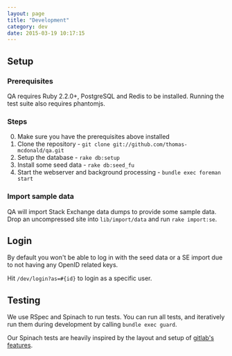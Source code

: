 ```yaml
---
layout: page
title: "Development"
category: dev
date: 2015-03-19 10:17:15
---
```


## Setup

### Prerequisites

QA requires Ruby 2.2.0+, PostgreSQL and Redis to be installed. Running the test suite also requires
phantomjs.

### Steps

0. Make sure you have the prerequisites above installed
1. Clone the repository - `git clone git://github.com/thomas-mcdonald/qa.git`
2. Setup the database - `rake db:setup`
3. Install some seed data - `rake db:seed_fu`
4. Start the webserver and background processing - `bundle exec foreman start`

### Import sample data

QA will import Stack Exchange data dumps to provide some sample data.
Drop an uncompressed site into `lib/import/data` and run `rake import:se`.

## Login

By default you won't be able to log in with the seed data or a SE import due to
not having any OpenID related keys.

Hit `/dev/login?as=#{id}` to login as a specific user.


## Testing

We use RSpec and Spinach to run tests. You can run all tests, and iteratively
run them during development by calling `bundle exec guard`.

Our Spinach tests are heavily inspired by the layout and setup of
[gitlab's features][gitlabf].

[gitlabf]: https://github.com/gitlabhq/gitlabhq/tree/master/features
